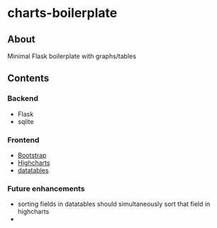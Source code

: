 charts-boilerplate
==================
## About
Minimal Flask boilerplate with graphs/tables

## Contents
### Backend
- Flask
- sqlite
### Frontend
- [Bootstrap](http://getbootstrap.com/)
- [Highcharts](https://www.highcharts.com/docs/getting-started)
- [datatables](https://datatables.net/)

### Future enhancements
- sorting fields in datatables should simultaneously sort that field in highcharts
- 